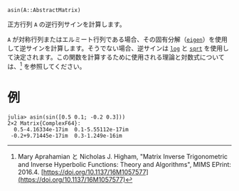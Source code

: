 ```
asin(A::AbstractMatrix)
```

正方行列 `A` の逆行列サインを計算します。

`A` が対称行列またはエルミート行列である場合、その固有分解（[`eigen`](@ref)）を使用して逆サインを計算します。そうでない場合、逆サインは [`log`](@ref) と [`sqrt`](@ref) を使用して決定されます。この関数を計算するために使用される理論と対数式については、[^AH16_2] を参照してください。

[^AH16_2]: Mary Aprahamian と Nicholas J. Higham, "Matrix Inverse Trigonometric and Inverse Hyperbolic Functions: Theory and Algorithms", MIMS EPrint: 2016.4. [https://doi.org/10.1137/16M1057577](https://doi.org/10.1137/16M1057577)

# 例

```julia-repl
julia> asin(sin([0.5 0.1; -0.2 0.3]))
2×2 Matrix{ComplexF64}:
  0.5-4.16334e-17im  0.1-5.55112e-17im
 -0.2+9.71445e-17im  0.3-1.249e-16im
```
